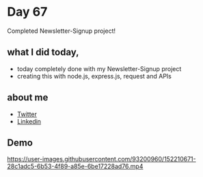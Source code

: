 # Day 67

Completed Newsletter-Signup project!


## what I did today,

 - today completely done with my Newsletter-Signup project
 - creating this with node.js, express.js, request and APIs

## about me

 - [Twitter](https://twitter.com/karan_chandekar)
 - [Linkedin](https://www.linkedin.com/in/karan-chandekar-a87263219/)

## Demo

https://user-images.githubusercontent.com/93200960/152210671-28c1adc5-6b53-4f89-a85e-6be17228ad76.mp4
